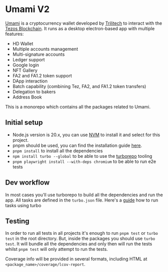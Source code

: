 # Umami V2

[Umami](https://umamiwallet.com) is a cryptocurrency wallet developed by [Trilitech](https://trili.tech/) to interact with the [Tezos
Blockchain](https://tezos.com/). It runs as a desktop electron-based app with multiple features:

- HD Wallet
- Multiple accounts management
- Multi-signature accounts
- Ledger support
- Google login
- NFT Gallery
- FA2 and FA1.2 token support
- DApp interaction
- Batch capability (combining Tez, FA2, and FA1.2 token transfers)
- Delegation to bakers
- Address Book

This is a monorepo which contains all the packages related to Umami.

## Initial setup

- Node.js version is 20.x, you can use [NVM](https://github.com/nvm-sh/nvm) to install it and select for this project.
- pnpm should be used, you can find the installation guide [here](https://pnpm.io/installation).
- `pnpm install` to install all the dependencies
- `npm install turbo --global` to be able to use the [turborepo](https://turbo.build/repo/docs) tooling
- `pnpm playwright install --with-deps chromium` to be able to run e2e tests

## Dev workflow

In most cases you'll use turborepo to build all the dependencies and run the app. All tasks are defined in the `turbo.json` file.
Here's a [guide](https://turbo.build/repo/docs/crafting-your-repository/running-tasks) how to run tasks using turbo

## Testing

In order to run all tests in all projects it's enough to run `pnpm test` or `turbo test` in the root directory. But, inside the packages
you should use `turbo test`. It will bundle all the dependencies and only then will run the tests whilst `pnpm test` will only attempt to run the tests.

Coverage info will be provided in several formats, including HTML at `<package_name>/coverage/lcov-report`.
